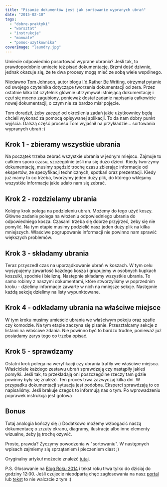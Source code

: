 ```yaml
---
title: "Pisanie dokumentów jest jak sortowanie wypranych ubrań"
date: "2015-02-10"
tags:
  - "dobre-praktyki"
  - "warsztat"
  - "instrukcje"
  - "manuale"
  - "pomoc-uzytkownika"
coverImage: "laundry.jpg"
---
```


Umiecie odpowiednio posortować wyprane ubrania? Jeśli tak, to prawdopodobnie
umiecie też pisać dokumentację. Brzmi dość dziwnie, jednak okazuje się, że te
dwa procesy mogą mieć ze sobą wiele wspólnego.

Niedawno [Tom Johnson](http://idratherbewriting.com/aboutme/), autor blogu
[I'd Rather Be Writing](http://idratherbewriting.com/), otrzymał pytanie od
swojego czytelnika dotyczące tworzenia dokumentacji od zera. Przez ostatnie
kilka lat czytelnik głównie utrzymywał istniejącą dokumentację i czuł się mocno
zagubiony, ponieważ dostał zadanie napisania całkowicie nowej dokumentacji, o
czym nie za bardzo miał pojęcie.

Tom doradził, żeby zacząć od określenia zadań jakie użytkownicy będą chcieli
wykonać za pomocą opisywanej aplikacji. To da nam dobry punkt wyjścia. Dalszą
część procesu Tom wyjaśnił na przykładzie... sortowania wypranych ubrań :)

## Krok 1 - zbieramy wszystkie ubrania

Na początek trzeba zebrać wszystkie ubrania w jednym miejscu. Zajmuje to całkiem
sporo czasu, szczególnie jeśli ma się dużo dzieci. Kiedy tworzymy dokumentację,
musimy spędzić trochę czasu zbierając informacje od ekspertów, ze specyfikacji
technicznych, spotkań oraz prezentacji. Kiedy już mamy to co trzeba, tworzymy
jeden duży plik, do którego wklejamy wszystkie informacje jakie udało nam się
zebrać.

## Krok 2 - rozdzielamy ubrania

Kolejny krok polega na podzieleniu ubrań. Możemy do tego użyć koszy. Główne
zadanie polega na włożeniu odpowiedniego ubrania do odpowiedniego kosza. Czasami
trzeba się dobrze przyjrzeć, żeby się nie pomylić. Na tym etapie musimy
podzielić nasz jeden duży plik na kilka mniejszych. Właściwe pogrupowanie
informacji nie powinno nam sprawić większych problemów.

## Krok 3 - składamy ubrania

Teraz przyszedł czas na uporządkowanie ubrań w koszach. W tym celu wysypujemy
zawartość każdego kosza i grupujemy w osobnych kupkach koszulki, spodnie i
bieliznę. Następnie składamy wszystkie ubrania. To samo robimy z naszymi
dokumentami, które stworzyliśmy w poprzednim kroku - dzielimy informacje zawarte
w nich na mniejsze sekcje. Następnie każdą sekcję dzielimy na listy
wypunktowane.

## Krok 4 - odkładamy ubrania na właściwe miejsce

W tym kroku musimy umieścić ubrania we właściwym pokoju oraz szafie czy
komodzie. Na tym etapie zaczyna się pisanie. Przeształcamy sekcje z listami na
właściwe zdania. Nie powinno być to bardzo trudne, ponieważ już posiadamy zarys
tego co trzeba opisać.

## Krok 5 - sprawdzamy

Ostatni krok polega na weryfikacji czy ubrania trafiły we właściwe miejsca.
Właściciele każdego zestawu ubrań sprawdzają czy nastąpiły jakieś pomyłki. Jeśli
tak, to przekładają oni poszczególne rzeczy tam gdzie powinny były się znaleźć.
Ten proces trwa zazwyczaj kilka dni. W przypadku dokumentacji sytuacja jest
podobna. Eksperci sprawdzają to co napisaliśmy. Jeśli brakuje czegoś to
informują nas o tym. Po wprowadzeniu poprawek instrukcja jest gotowa

## Bonus

Tutaj analogia kończy się :) Dodatkowo możemy wzbogacić naszą dokumentacę o
zrzuty ekranu, diagramy, ilustracje albo inne elementy wizualne, żeby ją trochę
ożywić.

Proste, prawda? Życzymy powodzenia w "sortowaniu". W następnych wpisach zajmiemy
się sprzątaniem i pieczeniem ciast ;)

Oryginalny artykuł możecie znaleźć
[tutaj](http://idratherbewriting.com/2015/01/29/writing-is-like-sorting-laundry-practical-advice-for-tackling-documentation-projects/).

P.S. Głosowanie na [Blog Roku 2014](http://www.blogroku.pl/) i tekst roku trwa
tylko do dzisiaj do godziny 12:00. Jeśli czujecie nieodpartą chęć zagłosowania
na nasz
[portal](http://www.blogroku.pl/2014/kategorie/-b-techwriter-b-pl,8sh,blog.html)
lub
[tekst](http://www.blogroku.pl/2014/kategorie/langlydz-part-ten,98i,tekst.html)
to nie walczcie z tym :)
